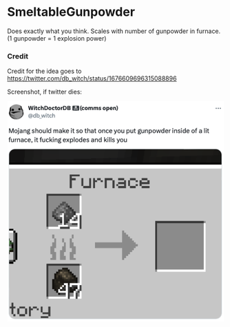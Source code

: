 # SmeltableGunpowder

Does exactly what you think. Scales with number of gunpowder in furnace. (1 gunpowder = 1 explosion power)

### Credit

Credit for the idea goes to https://twitter.com/db_witch/status/1676609696315088896
   
Screenshot, if twitter dies:

 ![Twitter screenshot](twitter-screenshot.png "Twitter screenshot")

